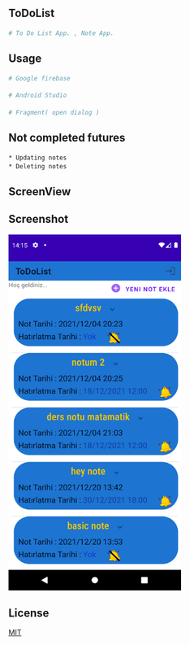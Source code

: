 ## ToDoList

```bash
# To Do List App. , Note App.
```

## Usage

```bash
# Google firebase

# Android Studio

# Fragment( open dialog )

```

## Not completed futures

```bash
* Updating notes
* Deleting notes

```
## ScreenView
## Screenshot
<img src="https://github.com/mkiziltay/ToDoList/blob/main/Screenshot_1648034122.png" alt = "Average_app" width=340 height=700>

## License
[MIT](https://choosealicense.com/licenses/mit/)
